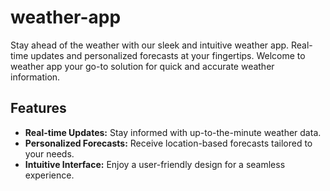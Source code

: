 # weather-app
Stay ahead of the weather with our sleek and intuitive weather app. Real-time updates and personalized forecasts at your fingertips.
Welcome to weather app your go-to solution for quick and accurate weather information.

## Features
- **Real-time Updates:** Stay informed with up-to-the-minute weather data.
- **Personalized Forecasts:** Receive location-based forecasts tailored to your needs.
- **Intuitive Interface:** Enjoy a user-friendly design for a seamless experience.
